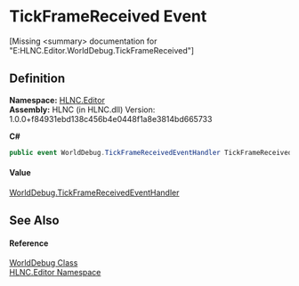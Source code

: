 # TickFrameReceived Event


\[Missing &lt;summary&gt; documentation for "E:HLNC.Editor.WorldDebug.TickFrameReceived"\]



## Definition
**Namespace:** <a href="N_HLNC_Editor">HLNC.Editor</a>  
**Assembly:** HLNC (in HLNC.dll) Version: 1.0.0+f84931ebd138c456b4e0448f1a8e3814bd665733

**C#**
``` C#
public event WorldDebug.TickFrameReceivedEventHandler TickFrameReceived
```



#### Value
<a href="T_HLNC_Editor_WorldDebug_TickFrameReceivedEventHandler">WorldDebug.TickFrameReceivedEventHandler</a>

## See Also


#### Reference
<a href="T_HLNC_Editor_WorldDebug">WorldDebug Class</a>  
<a href="N_HLNC_Editor">HLNC.Editor Namespace</a>  
